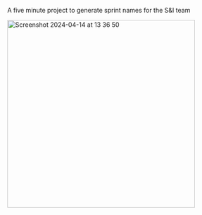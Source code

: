 A five minute project to generate sprint names for the S&I team

[<img width="426" alt="Screenshot 2024-04-14 at 13 36 50" src="https://github.com/chrisdrifte/si-sprint-name/assets/74468367/c1f08e8d-0c56-41af-8bbf-2287753f89c3">]([url](https://si-sprint-name.netlify.app/))
